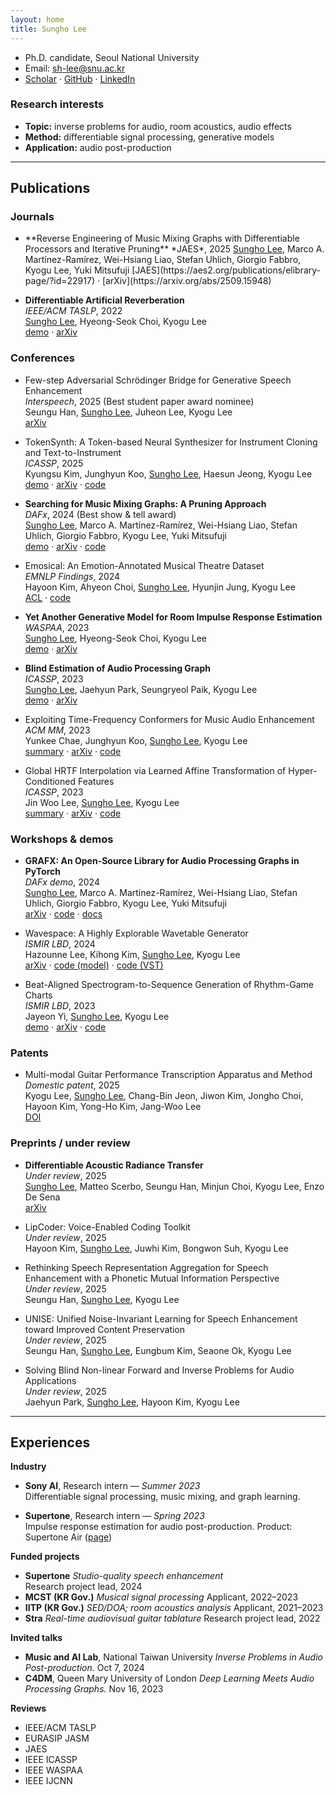 ```yaml
---
layout: home
title: Sungho Lee
---
```


- Ph.D. candidate, Seoul National University
- Email: [sh-lee@snu.ac.kr](mailto:sh-lee@snu.ac.kr)
- [Scholar](https://scholar.google.com/citations?hl=en&user=8yMXL5AAAAAJ&view_op=list_works) · [GitHub](https://github.com/sh-lee97) · [LinkedIn](https://www.linkedin.com/in/sungho-lee-061546219/)

### Research interests
- **Topic:** inverse problems for audio, room acoustics, audio effects  
- **Method:** differentiable signal processing, generative models  
- **Application:** audio post-production

---

## Publications

### Journals


- <span class="highlight">
  **Reverse Engineering of Music Mixing Graphs with Differentiable Processors and Iterative Pruning**  
  *JAES*, 2025  
  <ins>Sungho Lee</ins>, Marco A. Martínez-Ramírez, Wei-Hsiang Liao, Stefan Uhlich, Giorgio Fabbro, Kyogu Lee, Yuki Mitsufuji  
  [JAES](https://aes2.org/publications/elibrary-page/?id=22917) · [arXiv](https://arxiv.org/abs/2509.15948)
  </span>

- **Differentiable Artificial Reverberation**  
  *IEEE/ACM TASLP*, 2022  
  <ins>Sungho Lee</ins>, Hyeong-Seok Choi, Kyogu Lee  
  [demo](https://sh-lee97.github.io/DAR-samples/) · [arXiv](https://arxiv.org/abs/2105.13940)

### Conferences
- Few-step Adversarial Schrödinger Bridge for Generative Speech Enhancement  
  *Interspeech*, 2025 (Best student paper award nominee)  
  Seungu Han, <ins>Sungho Lee</ins>, Juheon Lee, Kyogu Lee  
  [arXiv](https://arxiv.org/abs/2502.08939)

- TokenSynth: A Token-based Neural Synthesizer for Instrument Cloning and Text-to-Instrument  
  *ICASSP*, 2025  
  Kyungsu Kim, Junghyun Koo, <ins>Sungho Lee</ins>, Haesun Jeong, Kyogu Lee  
  [demo](https://kyungsukim.notion.site/A-Token-based-Neural-Synthesizer-for-Instrument-Cloning-and-Text-to-Instrument-2c4f5c0850dc4006971b33ad0e580842?pvs=4) · [arXiv](https://arxiv.org/abs/2502.08939) · [code](https://github.com/KyungsuKim42/tokensynth)

- **Searching for Music Mixing Graphs: A Pruning Approach**  
  *DAFx*, 2024 (Best show & tell award)  
  <ins>Sungho Lee</ins>, Marco A. Martínez-Ramírez, Wei-Hsiang Liao, Stefan Uhlich, Giorgio Fabbro, Kyogu Lee, Yuki Mitsufuji  
  [demo](https://sh-lee97.github.io/grafx-prune/) · [arXiv](https://arxiv.org/abs/2406.01049) · [code](https://github.com/sh-lee97/grafx-prune/tree/main)

- Emosical: An Emotion-Annotated Musical Theatre Dataset  
  *EMNLP Findings*, 2024  
  Hayoon Kim, Ahyeon Choi, <ins>Sungho Lee</ins>, Hyunjin Jung, Kyogu Lee  
  [ACL](https://aclanthology.org/2024.findings-emnlp.241/) · [code](https://github.com/gillosae/emosical)

- **Yet Another Generative Model for Room Impulse Response Estimation**  
  *WASPAA*, 2023  
  <ins>Sungho Lee</ins>, Hyeong-Seok Choi, Kyogu Lee  
  [demo](https://sh-lee97.github.io/neural-ir-est/) · [arXiv](https://arxiv.org/abs/2311.02581)

- **Blind Estimation of Audio Processing Graph**  
  *ICASSP*, 2023  
  <ins>Sungho Lee</ins>, Jaehyun Park, Seungryeol Paik, Kyogu Lee  
  [demo](https://sh-lee97.github.io/apg/) · [arXiv](https://arxiv.org/abs/2303.08610)

- Exploiting Time-Frequency Conformers for Music Audio Enhancement  
  *ACM MM*, 2023  
  Yunkee Chae, Junghyun Koo, <ins>Sungho Lee</ins>, Kyogu Lee  
  [summary](https://agreeable-diplodocus-5ca.notion.site/Exploiting-Time-Frequency-Conformers-For-General-Music-Enhancement-1d0f3b851174459294c3de1068eb6ca8) · [arXiv](https://arxiv.org/abs/2308.12599) · [code](https://github.com/yoongi43/music_audio_enhancement_conformer)

- Global HRTF Interpolation via Learned Affine Transformation of Hyper-Conditioned Features  
  *ICASSP*, 2023  
  Jin Woo Lee, <ins>Sungho Lee</ins>, Kyogu Lee  
  [summary](https://cosmic-pillow-86e.notion.site/Global-HRTF-Interpolation-via-Learned-Affine-Transformation-of-Hyper-conditioned-Features-d5a5c7fac8a54b59871b799a2642939f) · [arXiv](https://arxiv.org/abs/2204.02637) · [code](https://github.com/jin-woo-lee/hrtf-interpolation)

### Workshops & demos
- **GRAFX: An Open-Source Library for Audio Processing Graphs in PyTorch**  
  *DAFx demo*, 2024  
  <ins>Sungho Lee</ins>, Marco A. Martínez-Ramírez, Wei-Hsiang Liao, Stefan Uhlich, Giorgio Fabbro, Kyogu Lee, Yuki Mitsufuji  
  [arXiv](https://www.arxiv.org/abs/2408.03204) · [code](https://github.com/sh-lee97/grafx) · [docs](https://sh-lee97.github.io/grafx/)

- Wavespace: A Highly Explorable Wavetable Generator  
  *ISMIR LBD*, 2024  
  Hazounne Lee, Kihong Kim, <ins>Sungho Lee</ins>, Kyogu Lee  
  [arXiv](https://arxiv.org/abs/2407.19862) · [code (model)](https://github.com/hazounne/wavespace) · [code (VST)](https://github.com/kimgihong2510/WavespaceImplementation)

- Beat-Aligned Spectrogram-to-Sequence Generation of Rhythm-Game Charts  
  *ISMIR LBD*, 2023  
  Jayeon Yi, <ins>Sungho Lee</ins>, Kyogu Lee  
  [demo](https://stet-stet.github.io/goct/) · [arXiv](https://arxiv.org/abs/2311.13687) · [code](https://github.com/stet-stet/goct_ismir2023)

### Patents
- Multi-modal Guitar Performance Transcription Apparatus and Method  
  *Domestic patent*, 2025  
  Kyogu Lee, <ins>Sungho Lee</ins>, Chang-Bin Jeon, Jiwon Kim, Jongho Choi, Hayoon Kim, Yong-Ho Kim, Jang-Woo Lee  
  [DOI](https://doi.org/10.8080/1020220190572)

### Preprints / under review
- **Differentiable Acoustic Radiance Transfer**  
  *Under review*, 2025  
  <ins>Sungho Lee</ins>, Matteo Scerbo, Seungu Han, Minjun Choi, Kyogu Lee, Enzo De Sena  
  [arXiv](https://arxiv.org/abs/2509.15946)

- LipCoder: Voice-Enabled Coding Toolkit  
  *Under review*, 2025  
  Hayoon Kim, <ins>Sungho Lee</ins>, Juwhi Kim, Bongwon Suh, Kyogu Lee

- Rethinking Speech Representation Aggregation for Speech Enhancement with a Phonetic Mutual Information Perspective  
  *Under review*, 2025  
  Seungu Han, <ins>Sungho Lee</ins>, Kyogu Lee

- UNISE: Unified Noise-Invariant Learning for Speech Enhancement toward Improved Content Preservation  
  *Under review*, 2025  
  Seungu Han, <ins>Sungho Lee</ins>, Eungbum Kim, Seaone Ok, Kyogu Lee

- Solving Blind Non-linear Forward and Inverse Problems for Audio Applications  
  *Under review*, 2025  
  Jaehyun Park, <ins>Sungho Lee</ins>, Hayoon Kim, Kyogu Lee


---

## Experiences

**Industry**
- **Sony AI**, Research intern — *Summer 2023*  
  Differentiable signal processing, music mixing, and graph learning.

- **Supertone**, Research intern — *Spring 2023*  
  Impulse response estimation for audio post-production. Product: Supertone Air ([page](https://www.supertone.ai/air))

**Funded projects**
- **Supertone**
  *Studio-quality speech enhancement*  
  Research project lead, 2024
- **MCST (KR Gov.)**
  *Musical signal processing*
  Applicant, 2022–2023 
- **IITP (KR Gov.)**
  *SED/DOA; room acoustics analysis*
  Applicant, 2021–2023  
- **Stra**
  *Real-time audiovisual guitar tablature*
  Research project lead, 2022

**Invited talks**
- **Music and AI Lab**, National Taiwan University
  *Inverse Problems in Audio Post-production.*
  Oct 7, 2024
- **C4DM**, Queen Mary University of London
  *Deep Learning Meets Audio Processing Graphs.*
  Nov 16, 2023

**Reviews**
- IEEE/ACM TASLP
- EURASIP JASM
- JAES
- IEEE ICASSP
- IEEE WASPAA
- IEEE IJCNN
